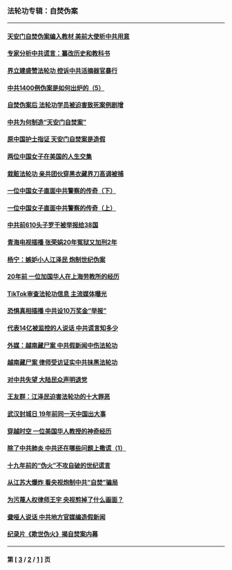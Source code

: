 ### 法轮功专辑：自焚伪案
---
#### [天安门自焚伪案编入教材 美前大使析中共用意](../../pages/nf5562/n13791932.md?10050430) 
#### [专家分析中共谎言：纂改历史和教科书](../../pages/nf5562/n13781542.md?10050430) 
#### [界立建盛赞法轮功 控诉中共活摘器官暴行](../../pages/nf5562/n13781971.md?10050430) 
#### [中共1400例伪案是如何出炉的（5）](../../pages/nf5562/n13226831.md?10050430) 
#### [自焚伪案后 法轮功学员被迫害致死案例剧增](../../pages/nf5562/n13190600.md?10050430) 
#### [中共为何制造“天安门自焚案”](../../pages/nf5562/n13183270.md?10050430) 
#### [原中国护士指证 天安门自焚案是造假](../../pages/nf5562/n13172289.md?10050430) 
#### [两位中国女子在美国的人生交集](../../pages/nf5562/n13156138.md?10050430) 
#### [栽赃法轮功 亲共团伙穿黑衣藏界刀高调被捕](../../pages/nf5562/n13073780.md?10050430) 
#### [一位中国女子直面中共警察的传奇（下）](../../pages/nf5562/n12989706.md?10050430) 
#### [一位中国女子直面中共警察的传奇（上）](../../pages/nf5562/n12985072.md?10050430) 
#### [中共前610头子罗干被举报给38国](../../pages/nf5562/n12975419.md?10050430) 
#### [青海电视插播 张荣娟20年冤狱又加刑2年](../../pages/nf5562/n12738166.md?10050430) 
#### [杨宁：嫉妒小人江泽民 炮制世纪伪案](../../pages/nf5562/n12724108.md?10050430) 
#### [20年前 一位加国华人在上海劳教所的经历](../../pages/nf5562/n12707932.md?10050430) 
#### [TikTok审查法轮功信息 主流媒体曝光](../../pages/nf5562/n12362336.md?10050430) 
#### [恐惧真相插播 中共设10万奖金“举报”](../../pages/nf5562/n12306396.md?10050430) 
#### [代表14亿被监控的人说话 中共谎言知多少](../../pages/nf5562/n12297484.md?10050430) 
#### [外媒：越南藏尸案 中共假新闻中伤法轮功](../../pages/nf5562/n12264411.md?10050430) 
#### [越南藏尸案 律师受访证实中共抹黑法轮功](../../pages/nf5562/n12261878.md?10050430) 
#### [对中共失望 大陆民众声明退党](../../pages/nf5562/n12187315.md?10050430) 
#### [王友群：江泽民迫害法轮功的十大罪恶](../../pages/nf5562/n12169074.md?10050430) 
#### [武汉封城日 19年前同一天中国出大事](../../pages/nf5562/n12150901.md?10050430) 
#### [穿越时空  一位美国华人教授的神奇经历](../../pages/nf5562/n12097460.md?10050430) 
#### [除了中共肺炎 中共还在哪些问题上撒谎（1）](../../pages/nf5562/n11955770.md?10050430) 
#### [十九年前的“伪火”不攻自破的世纪谎言](../../pages/nf5562/n11813238.md?10050430) 
#### [从江苏大爆炸 看央视炮制中共“自焚”骗局](../../pages/nf5562/n11140275.md?10050430) 
#### [为污蔑人权律师王宇 央视剪掉了什么画面？](../../pages/nf5562/n11130142.md?10050430) 
#### [聋哑人说话 中共地方官媒编造假新闻](../../pages/nf5562/n11006067.md?10050430) 
#### [纪录片《欺世伪火》揭自焚案内幕](../../pages/nf5562/n11002664.md?10050430) 

---
#### 第 [ [3](./3.md?10050430) / [2](./2.md?10050430) / [1](./1.md?10050430) ] 页
